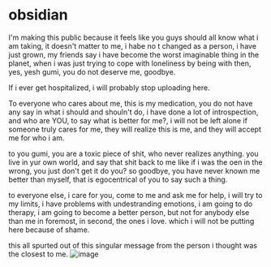 # obsidian

I'm making this public because it feels like you guys should all know what i am taking, it doesn't matter to me, i habe no t changed as a person, i have just grown, my friends say i have become the worst imaginable thing in the planet, when i was just trying to cope with loneliness by being with then, yes, yesh gumi, you do not deserve me, goodbye.

If i ever get hospitalized, i will probably stop uploading here.

To everyone who cares about me, this is my medication, you do not have any say in what i should and shouln't do, i have done a lot of introspection, and who are YOU, to say what is better for me?, i will not be left alone if someone truly cares for me, they will realize this is me, and they will accept me for who i am.

to you gumi, you are a toxic piece of shit, who never realizes anything. you live in yur own world, and say that shit back to me like if i was the oen in the wrong, you just don't get it do you?
so goodbye, you have never known me better than myself, that is egocentrical of you to say such a thing.

to everyone else, i care for you, come to me and ask me for help, i will try to my limits, i have problems with undestranding emotions, i am going to do therapy, i am going to become a better person, but not for anybody else than me in foremost, in second, the ones i love. which i will not be putting here because of shame.


this all spurted out of this singular message from the person i thought was the closest to me.
![image](https://github.com/Aniell4/obsidian/assets/43622438/4b9fb111-1cb2-4d87-8836-9c37a7994370)


